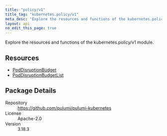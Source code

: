 ```yaml
---
title: "policy/v1"
title_tag: "kubernetes.policy/v1"
meta_desc: "Explore the resources and functions of the kubernetes.policy/v1 module."
layout: api
no_edit_this_page: true
---
```


<!-- WARNING: this file was generated by Pulumi Docs Generator. -->
<!-- Do not edit by hand unless you're certain you know what you are doing! -->

Explore the resources and functions of the kubernetes.policy/v1 module.

<h2 id="resources">Resources</h2>
<ul class="api">
    <li><a href="poddisruptionbudget" title="PodDisruptionBudget"><span class="api-symbol api-symbol--resource"></span>PodDisruptionBudget</a></li>
    <li><a href="poddisruptionbudgetlist" title="PodDisruptionBudgetList"><span class="api-symbol api-symbol--resource"></span>PodDisruptionBudgetList</a></li>
</ul>

<h2 id="package-details">Package Details</h2>
<dl class="package-details">
	<dt>Repository</dt>
	<dd><a href="https://github.com/pulumi/pulumi-kubernetes">https://github.com/pulumi/pulumi-kubernetes</a></dd>
	<dt>License</dt>
	<dd>Apache-2.0</dd>
	<dt>Version</dt>
	<dd>3.18.3</dd>
</dl>


